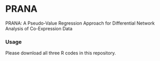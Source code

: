# PRANA

PRANA: A Pseudo-Value Regression Approach for Differential Network Analysis of Co-Expression Data

### Usage
Please download all three R codes in this repository. 
